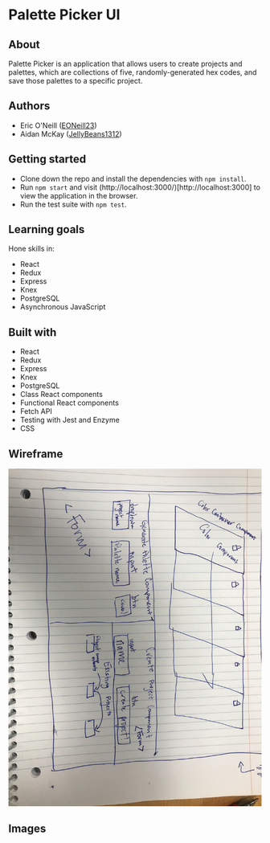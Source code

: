 # Palette Picker UI

## About
Palette Picker is an application that allows users to create projects and palettes, which are collections of five, randomly-generated hex codes, and save those palettes to a specific project.

## Authors
* Eric O'Neill ([EONeill23](https://github.com/eoneill23))
* Aidan McKay ([JellyBeans1312](https://github.com/JellyBeans1312))

## Getting started
* Clone down the repo and install the dependencies with `npm install`.
* Run `npm start` and visit (http://localhost:3000/)[http://localhost:3000] to view the application in the browser.
* Run the test suite with `npm test`.

## Learning goals
Hone skills in:
* React
* Redux
* Express
* Knex
* PostgreSQL
* Asynchronous JavaScript

## Built with
* React
* Redux
* Express
* Knex
* PostgreSQL
* Class React components
* Functional React components
* Fetch API
* Testing with Jest and Enzyme
* CSS

## Wireframe
![Wireframe](./src/assets/palette-picker-wireframe.jpg)

## Images

